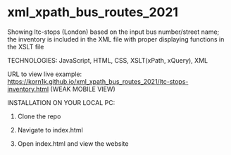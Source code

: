 # xml_xpath_bus_routes_2021
Showing ltc-stops (London) based on the input bus number/street name; the inventory is included in the XML file with proper displaying functions in the XSLT file

TECHNOLOGIES: JavaScript, HTML, CSS, XSLT(xPath, xQuery), XML

URL to view live example: https://korn1k.github.io/xml_xpath_bus_routes_2021/ltc-stops-inventory.html (WEAK MOBILE VIEW)

INSTALLATION ON YOUR LOCAL PC:

1. Clone the repo

2. Navigate to index.html

3. Open index.html and view the website
